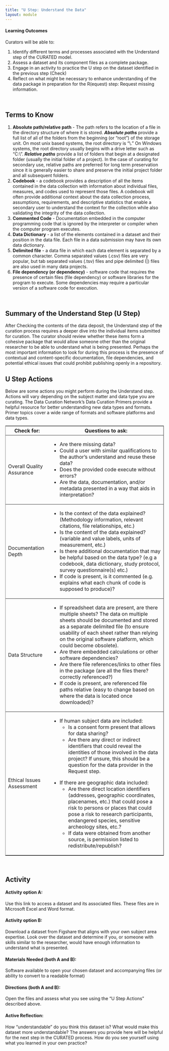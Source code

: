 ```yaml
---
title: "U Step: Understand the Data"
layout: module
---
```


<h4>Learning Outcomes</h4>
Curators will be able to:
<ol>
<li>Identify different terms and processes associated with the Understand step of the CURATED model.</li>
<li>Assess a dataset and its component files as a complete package.</li>
<li>Engage in an activity to practice the U step on the dataset identified in the previous step (Check)</li>
<li>Reflect on what might be necessary to enhance understanding of the data package in preparation for the R(equest) step: Request missing information.</li>

</ol>
<br>

<h2>Terms to Know</h2>
<ol>
<li><b>Absolute path/relative path</b> - The path refers to the location of a file in the directory structure of where it is stored. <b><i>Absolute paths</i></b> provide a full list of all of the folders from the beginning (or “root”) of the storage unit. On most unix based systems, the root directory is “\.” On Windows systems, the root directory usually begins with a drive letter such as “C:\”. <b><i>Relative paths</i></b> provide a list of folders that begin at a designated folder (usually the initial folder of a project). In the case of curating for secondary use, relative paths are preferred for long term preservation since it is generally easier to share and preserve the initial project folder and all subsequent folders.</li>
<li><b>Codebook</b> - a codebook provides a description of all the items contained in the data collection with information about individual files, measures, and codes used to represent those files. A codebook will often provide additional context about the data collection process, assumptions, requirements, and descriptive statistics that enable a secondary user to understand the context for the collection while also validating the integrity of the data collection.</li>
<li><b>Commented Code</b> - Documentation embedded in the computer programming code that is ignored by the interpreter or compiler when the computer program executes.</li>
<li><b>Data Dictionary</b> - a list of the elements contained in a dataset and their position in the data file. Each file in a data submission may have its own data dictionary.</li>
<li><b>Delimited file</b> - a data file in which each data element is separated by a common character. Comma separated values (.csv) files are very popular, but tab separated values (.tsv) files and pipe delimited (|) files are also used in many data projects.</li>
<li><b>File dependency (or dependency)</b> - software code that requires the presence of certain files (file dependency) or software libraries for the program to execute. Some dependencies may require a particular version of a software code for execution.</li>
</ol>
<br>
<h2>Summary of the Understand Step (U Step)</h2>
After Checking the contents of the data deposit, the Understand step of the curation process requires a deeper dive into the individual items submitted for curation. The curator should review whether these items form a cohesive package that would allow someone other than the original researcher to be able to understand what is being presented. Perhaps the most important information to look for during this process is the presence of contextual and content-specific documentation, file dependencies, and potential ethical issues that could prohibit publishing openly in a repository.

<h2>U Step Actions</h2>
Below are some actions you might perform during the Understand step. Actions will vary depending on the subject matter and data type you are curating. The Data Curation Network’s Data Curation Primers provide a helpful resource for better understanding new data types and formats. Primer topics cover a wide range of formats and software platforms and data types.

<table border=1 frames=hsides rules=rows>
<th>Check for:</th>
<th>Questions to ask:</th>
<tr>
<td>Overall Quality Assurance</td>
<td><ul><li>Are there missing data?</li>
<li>Could a user with similar qualifications to the author’s understand and reuse these data?</li>
<li>Does the provided code execute without errors?</li>
<li>Are the data, documentation, and/or metadata presented in a way that aids in interpretation?</li></ul></td>
</tr>
<tr>
<td>Documentation Depth</td>
<td><ul><li>Is the context of the data explained? (Methodology information, relevant citations, file relationships, etc.)</li>
<li>Is the content of the data explained? (variable and value labels, units of measurement, etc.)</li>
<li>Is there additional documentation that may be helpful based on the data type? (e.g a codebook, data dictionary, study protocol, survey questionnaire(s) etc.)</li>
<li>If code is present, is it commented (e.g. explains what each chunk of code is supposed to produce)?</li></ul></td>
</tr>
<tr>
<td>Data Structure</td>
<td><ul><li>If spreadsheet data are present, are there multiple sheets? The data on multiple sheets should be documented and stored as a separate delimited file (to ensure usability of each sheet rather than relying on the original software platform, which could become obsolete).</li>
<li>Are there embedded calculations or other software dependencies?</li>
<li>Are there file references/links to other files in the package (are all the files there? correctly referenced?)</li>
<li>If code is present, are referenced file paths relative (easy to change based on where the data is located once downloaded)?</li></ul></td>
</tr>
<tr>
<td>Ethical Issues Assessment</td>
<td><ul><li>If human subject data are included:
<ul><li>Is a consent form present that allows for data sharing?</li>
<li>Are there any direct or indirect identifiers that could reveal the identities of those involved in the data project? If unsure, this should be a question for the data provider in the Request step.</li></ul></li></ul>
<ul><li>If there are geographic data included:
<ul><li>Are there direct location identifiers (addresses, geographic coordinates, placenames, etc.) that could pose a risk to persons or places that could pose a risk to research participants, endangered species, sensitive archeology sites, etc.?</li>
<li>If data were obtained from another source, is permission listed to redistribute/republish?</li></ul></li></ul></td>
</tr>
</table>
<br>
<h2>Activity</h2>
<h4>Activity option A:</h4>
Use this link to access a dataset and its associated files. These files are in Microsoft Excel and Word format.
<h4>Activity option B:</h4>
Download a dataset from Figshare that aligns with your own subject area expertise. Look over the dataset and determine if you, or someone with skills similar to the researcher, would have enough information to understand what is presented.
<h4>Materials Needed (both A and B):</h4>
Software available to open your chosen dataset and accompanying files (or ability to convert to a readable format)
<h4>Directions (both A and B):</h4>
Open the files and assess what you see using the “U Step Actions” described above.
<h4>Active Reflection:</h4>
How “understandable” do you think this dataset is?
What would make this dataset more understandable? The answers you provide here will be helpful for the next step in the CURATED process.
How do you see yourself using what you learned in your own practice?
